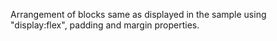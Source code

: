 Arrangement of blocks same as displayed in the sample using "display:flex", padding and margin properties.
